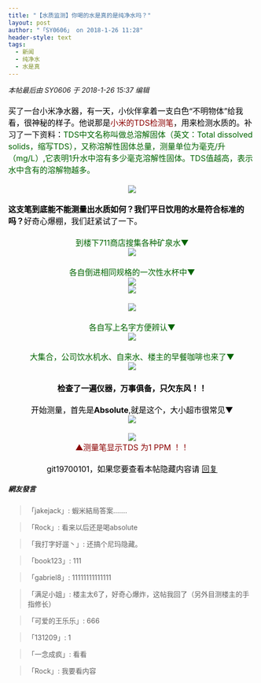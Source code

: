 ```yaml
---
title: "【水质监测】你喝的水是真的是纯净水吗？"
layout: post
author: "「SY0606」 on 2018-1-26 11:28"
header-style: text
tags:
  - 新闻
  - 纯净水
  - 水是真
---
```


 <script type="text/javascript">replyreload += ',' + 1119603;</script><i class="pstatus"> 本帖最后由 SY0606 于 2018-1-26 15:37 编辑 </i>
 
 <div align="center">
 <font size="3"><font color="#000000"><br> </font></font>
 <div align="left">
  <font size="3"><font color="#000000">买了一台小米净水器，有一天，小伙伴拿着一支白色“不明物体”给我看，很神秘的样子。他说那是</font><font color="#8b0000">小米的TDS检测笔</font><font color="#000000">，用来检测水质的。补习了一下资料：</font><font color="#006400">TDS中文名称叫做总溶解固体（英文：Total dissolved solids，缩写TDS），又称溶解性固体总量，测量单位为毫克/升（mg/L）,它表明1升水中溶有多少毫克溶解性固体。TDS值越高，表示水中含有的溶解物越多。</font></font>
 </div>
 <font size="3"><br> <font color="#000000"> 
   <ignore_js_op> 
    <img style="cursor:pointer" aid="752222" src="static/image/common/none.gif" zoomsrc="data/attachment/forum/201801/26/104203z5cy2biga55g2gb4.jpg" src="data/attachment/forum/201801/26/104203z5cy2biga55g2gb4.jpg.thumb.jpg" inpost="1"> 
    <div class="tip tip_4 aimg_tip" id="aimg_752222_menu" style="position: absolute; display: none" disautofocus="true"> 
     <div class="xs0"> 
      <p><strong>116533355292887977.jpg</strong> <em class="xg1">(135.72 KB, 下载次数: 20)</em></p> 
      <p> <a href="forum.php?mod=attachment&amp;aid=NzUyMjIyfDFiOWQ3MzJhfDE1Nzc3OTgzNzN8MjA2Mjk5fDMzMTE3MQ%3D%3D&amp;nothumb=yes" target="_blank">下载附件</a> &nbsp;<a href="javascript:;" onclick="showWindow(this.id, this.getAttribute('url'), 'get', 0);" id="savephoto_752222" url="home.php?mod=spacecp&amp;ac=album&amp;op=saveforumphoto&amp;aid=752222&amp;handlekey=savephoto_752222">保存到相册</a> </p> 
      <p class="xg1 y">2018-1-26 10:42 上传</p> 
     </div> 
     <div class="tip_horn"></div> 
    </div> 
   </ignore_js_op> </font></font>
</div><div align="center">
 <font size="3"><br> </font>
 <div align="left">
  <font color="#000"><font size="3"><strong>这支笔到底能不能测量出水质如何？我们平日饮用的水是符合标准的吗？</strong>好奇心爆棚，我们赶紧试了一下。</font></font>
 </div>
 <div align="center">
  <font color="#000"><font size="3"><font color="#000000"><br> </font></font></font>
 </div>
 <font size="3"><font color="#006400">到楼下711商店搜集各种矿泉水<font face="&amp;quot;">▼</font></font><br> <font color="#000000"> 
   <ignore_js_op> 
    <img style="cursor:pointer" aid="752225" src="static/image/common/none.gif" zoomsrc="data/attachment/forum/201801/26/104207mx1zjsousl8zu1e6.jpg" src="data/attachment/forum/201801/26/104207mx1zjsousl8zu1e6.jpg.thumb.jpg" inpost="1"> 
    <div class="tip tip_4 aimg_tip" id="aimg_752225_menu" style="position: absolute; display: none" disautofocus="true"> 
     <div class="xs0"> 
      <p><strong>326580152646390369.jpg</strong> <em class="xg1">(595.69 KB, 下载次数: 20)</em></p> 
      <p> <a href="forum.php?mod=attachment&amp;aid=NzUyMjI1fDk3OTY1MTc2fDE1Nzc3OTgzNzN8MjA2Mjk5fDMzMTE3MQ%3D%3D&amp;nothumb=yes" target="_blank">下载附件</a> &nbsp;<a href="javascript:;" onclick="showWindow(this.id, this.getAttribute('url'), 'get', 0);" id="savephoto_752225" url="home.php?mod=spacecp&amp;ac=album&amp;op=saveforumphoto&amp;aid=752225&amp;handlekey=savephoto_752225">保存到相册</a> </p> 
      <p class="xg1 y">2018-1-26 10:42 上传</p> 
     </div> 
     <div class="tip_horn"></div> 
    </div> 
   </ignore_js_op> </font><br> <br> <font color="#006400">各自倒进相同规格的一次性水杯中<font face="&amp;quot;">▼</font></font></font>
</div><div align="center">
 <font size="3"> 
  <ignore_js_op> 
   <img style="cursor:pointer" aid="752230" src="static/image/common/none.gif" zoomsrc="data/attachment/forum/201801/26/104215w1r9p6jvy68ktriq.jpg" src="data/attachment/forum/201801/26/104215w1r9p6jvy68ktriq.jpg.thumb.jpg" inpost="1"> 
   <div class="tip tip_4 aimg_tip" id="aimg_752230_menu" style="position: absolute; display: none" disautofocus="true"> 
    <div class="xs0"> 
     <p><strong>787548060575460715.jpg</strong> <em class="xg1">(291.22 KB, 下载次数: 21)</em></p> 
     <p> <a href="forum.php?mod=attachment&amp;aid=NzUyMjMwfDM0YmUwNzBlfDE1Nzc3OTgzNzN8MjA2Mjk5fDMzMTE3MQ%3D%3D&amp;nothumb=yes" target="_blank">下载附件</a> &nbsp;<a href="javascript:;" onclick="showWindow(this.id, this.getAttribute('url'), 'get', 0);" id="savephoto_752230" url="home.php?mod=spacecp&amp;ac=album&amp;op=saveforumphoto&amp;aid=752230&amp;handlekey=savephoto_752230">保存到相册</a> </p> 
     <p class="xg1 y">2018-1-26 10:42 上传</p> 
    </div> 
    <div class="tip_horn"></div> 
   </div> 
  </ignore_js_op> </font>
</div><div align="center">
 <font size="3"> 
  <ignore_js_op> 
   <img style="cursor:pointer" aid="752224" src="static/image/common/none.gif" zoomsrc="data/attachment/forum/201801/26/104206z60zonormoza9atn.jpg" src="data/attachment/forum/201801/26/104206z60zonormoza9atn.jpg.thumb.jpg" inpost="1"> 
   <div class="tip tip_4 aimg_tip" id="aimg_752224_menu" style="position: absolute; display: none" disautofocus="true"> 
    <div class="xs0"> 
     <p><strong>313302789269435127.jpg</strong> <em class="xg1">(336.36 KB, 下载次数: 25)</em></p> 
     <p> <a href="forum.php?mod=attachment&amp;aid=NzUyMjI0fDRmZDRiMWFjfDE1Nzc3OTgzNzN8MjA2Mjk5fDMzMTE3MQ%3D%3D&amp;nothumb=yes" target="_blank">下载附件</a> &nbsp;<a href="javascript:;" onclick="showWindow(this.id, this.getAttribute('url'), 'get', 0);" id="savephoto_752224" url="home.php?mod=spacecp&amp;ac=album&amp;op=saveforumphoto&amp;aid=752224&amp;handlekey=savephoto_752224">保存到相册</a> </p> 
     <p class="xg1 y">2018-1-26 10:42 上传</p> 
    </div> 
    <div class="tip_horn"></div> 
   </div> 
  </ignore_js_op> </font>
</div><font size="3"><br> </font><div align="center">
 <font size="3"> 
  <ignore_js_op> 
   <img style="cursor:pointer" aid="752228" src="static/image/common/none.gif" zoomsrc="data/attachment/forum/201801/26/104211fkqqukll027xvooq.jpg" src="data/attachment/forum/201801/26/104211fkqqukll027xvooq.jpg.thumb.jpg" inpost="1"> 
   <div class="tip tip_4 aimg_tip" id="aimg_752228_menu" style="position: absolute; display: none" disautofocus="true"> 
    <div class="xs0"> 
     <p><strong>603011597229538477.jpg</strong> <em class="xg1">(375.92 KB, 下载次数: 24)</em></p> 
     <p> <a href="forum.php?mod=attachment&amp;aid=NzUyMjI4fGUwYTU0Nzc0fDE1Nzc3OTgzNzN8MjA2Mjk5fDMzMTE3MQ%3D%3D&amp;nothumb=yes" target="_blank">下载附件</a> &nbsp;<a href="javascript:;" onclick="showWindow(this.id, this.getAttribute('url'), 'get', 0);" id="savephoto_752228" url="home.php?mod=spacecp&amp;ac=album&amp;op=saveforumphoto&amp;aid=752228&amp;handlekey=savephoto_752228">保存到相册</a> </p> 
     <p class="xg1 y">2018-1-26 10:42 上传</p> 
    </div> 
    <div class="tip_horn"></div> 
   </div> 
  </ignore_js_op> </font>
</div><font size="3"><br> </font><div align="center">
 <font size="3"><font color="#006400">各自写上名字方便辨认<font face="&amp;quot;">▼</font></font></font>
</div><div align="center">
 <font size="3"> 
  <ignore_js_op> 
   <img style="cursor:pointer" aid="752229" src="static/image/common/none.gif" zoomsrc="data/attachment/forum/201801/26/104213sqmiiyunng75cic5.jpg" src="data/attachment/forum/201801/26/104213sqmiiyunng75cic5.jpg.thumb.jpg" inpost="1"> 
   <div class="tip tip_4 aimg_tip" id="aimg_752229_menu" style="position: absolute; display: none" disautofocus="true"> 
    <div class="xs0"> 
     <p><strong>642871297596999975.jpg</strong> <em class="xg1">(2.07 MB, 下载次数: 21)</em></p> 
     <p> <a href="forum.php?mod=attachment&amp;aid=NzUyMjI5fDYwZWFmNGZjfDE1Nzc3OTgzNzN8MjA2Mjk5fDMzMTE3MQ%3D%3D&amp;nothumb=yes" target="_blank">下载附件</a> &nbsp;<a href="javascript:;" onclick="showWindow(this.id, this.getAttribute('url'), 'get', 0);" id="savephoto_752229" url="home.php?mod=spacecp&amp;ac=album&amp;op=saveforumphoto&amp;aid=752229&amp;handlekey=savephoto_752229">保存到相册</a> </p> 
     <p class="xg1 y">2018-1-26 10:42 上传</p> 
    </div> 
    <div class="tip_horn"></div> 
   </div> 
  </ignore_js_op> </font>
</div><font size="3"><br> </font><div align="center">
 <font size="3"><font color="#006400">大集合，公司饮水机水、自来水、楼主的早餐咖啡也来了<font face="&amp;quot;">▼</font></font></font>
</div><div align="center">
 <font size="3"> 
  <ignore_js_op> 
   <img style="cursor:pointer" aid="752217" src="static/image/common/none.gif" zoomsrc="data/attachment/forum/201801/26/104157bwo78ko068caop9k.jpg" src="data/attachment/forum/201801/26/104157bwo78ko068caop9k.jpg.thumb.jpg" inpost="1"> 
   <div class="tip tip_4 aimg_tip" id="aimg_752217_menu" style="position: absolute; display: none" disautofocus="true"> 
    <div class="xs0"> 
     <p><strong>906a8d1822d96294318824d25ec8c504_.jpg</strong> <em class="xg1">(275.24 KB, 下载次数: 28)</em></p> 
     <p> <a href="forum.php?mod=attachment&amp;aid=NzUyMjE3fGFmNjhmNzMwfDE1Nzc3OTgzNzN8MjA2Mjk5fDMzMTE3MQ%3D%3D&amp;nothumb=yes" target="_blank">下载附件</a> &nbsp;<a href="javascript:;" onclick="showWindow(this.id, this.getAttribute('url'), 'get', 0);" id="savephoto_752217" url="home.php?mod=spacecp&amp;ac=album&amp;op=saveforumphoto&amp;aid=752217&amp;handlekey=savephoto_752217">保存到相册</a> </p> 
     <p class="xg1 y">2018-1-26 10:41 上传</p> 
    </div> 
    <div class="tip_horn"></div> 
   </div> 
  </ignore_js_op> <font color="#000000"><br> <br> <strong>检查了一遍仪器，万事俱备，只欠东风！！</strong><br> <br> 开始测量，首先是<strong>Absolute</strong>,就是这个，大小超市很常见</font><font color="#000"><font face="&amp;quot;">▼</font></font></font>
</div><div align="center">
 <font size="3"> 
  <ignore_js_op> 
   <img style="cursor:pointer" aid="752243" src="static/image/common/none.gif" zoomsrc="data/attachment/forum/201801/26/105956t7ajxu006sjide84.jpg" src="data/attachment/forum/201801/26/105956t7ajxu006sjide84.jpg.thumb.jpg" inpost="1"> 
   <div class="tip tip_4 aimg_tip" id="aimg_752243_menu" style="position: absolute; display: none" disautofocus="true"> 
    <div class="xs0"> 
     <p><strong>158215517181340836.jpg</strong> <em class="xg1">(285.88 KB, 下载次数: 20)</em></p> 
     <p> <a href="forum.php?mod=attachment&amp;aid=NzUyMjQzfGM2OWFiMDc0fDE1Nzc3OTgzNzN8MjA2Mjk5fDMzMTE3MQ%3D%3D&amp;nothumb=yes" target="_blank">下载附件</a> &nbsp;<a href="javascript:;" onclick="showWindow(this.id, this.getAttribute('url'), 'get', 0);" id="savephoto_752243" url="home.php?mod=spacecp&amp;ac=album&amp;op=saveforumphoto&amp;aid=752243&amp;handlekey=savephoto_752243">保存到相册</a> </p> 
     <p class="xg1 y">2018-1-26 10:59 上传</p> 
    </div> 
    <div class="tip_horn"></div> 
   </div> 
  </ignore_js_op> </font>
</div><div align="center">
 <font size="3"><font color="#000"><font color="#878787"><br> </font></font><font color="#000000"> 
   <ignore_js_op> 
    <img style="cursor:pointer" aid="752216" src="static/image/common/none.gif" zoomsrc="data/attachment/forum/201801/26/104155jq2nwslnzwzl2mz7.jpg" src="data/attachment/forum/201801/26/104155jq2nwslnzwzl2mz7.jpg.thumb.jpg" inpost="1"> 
    <div class="tip tip_4 aimg_tip" id="aimg_752216_menu" style="position: absolute; display: none" disautofocus="true"> 
     <div class="xs0"> 
      <p><strong>670faffbb3496e985354e58b623c43ec_.jpg</strong> <em class="xg1">(188.5 KB, 下载次数: 25)</em></p> 
      <p> <a href="forum.php?mod=attachment&amp;aid=NzUyMjE2fDQxODQ1YWE0fDE1Nzc3OTgzNzN8MjA2Mjk5fDMzMTE3MQ%3D%3D&amp;nothumb=yes" target="_blank">下载附件</a> &nbsp;<a href="javascript:;" onclick="showWindow(this.id, this.getAttribute('url'), 'get', 0);" id="savephoto_752216" url="home.php?mod=spacecp&amp;ac=album&amp;op=saveforumphoto&amp;aid=752216&amp;handlekey=savephoto_752216">保存到相册</a> </p> 
      <p class="xg1 y">2018-1-26 10:41 上传</p> 
     </div> 
     <div class="tip_horn"></div> 
    </div> 
   </ignore_js_op> </font><br> <font color="#8b0000"><font face="&amp;quot;">▲</font>测量笔显示TDS 为1 PPM ！！</font></font>
</div><div align="center">
 <font size="3"><font color="#000000"><br> 
   <div class="locked">
    git19700101，如果您要查看本帖隐藏内容请
    <a href="forum.php?mod=post&amp;action=reply&amp;fid=47&amp;tid=331171" onclick="showWindow('reply', this.href)">回复</a>
   </div></font></font>
</div>

##### 網友發言 
> 「jakejack」:
>  蝦米結局答案.......

> 「Rock」:
>  看来以后还是喝absolute

> 「我打字好遛丶」:
>  还搞个尼玛隐藏。

> 「book123」:
>  111

> 「gabriel8」:
>  11111111111111

> 「满足小姐」:
>  楼主太6了，好奇心爆炸，这帖我回了（另外目测楼主的手指修长）

> 「可爱的王乐乐」:
>  666

> 「131209」:
>  1

> 「一念成疯」:
>  看看

> 「Rock」:
>  我要看内容


